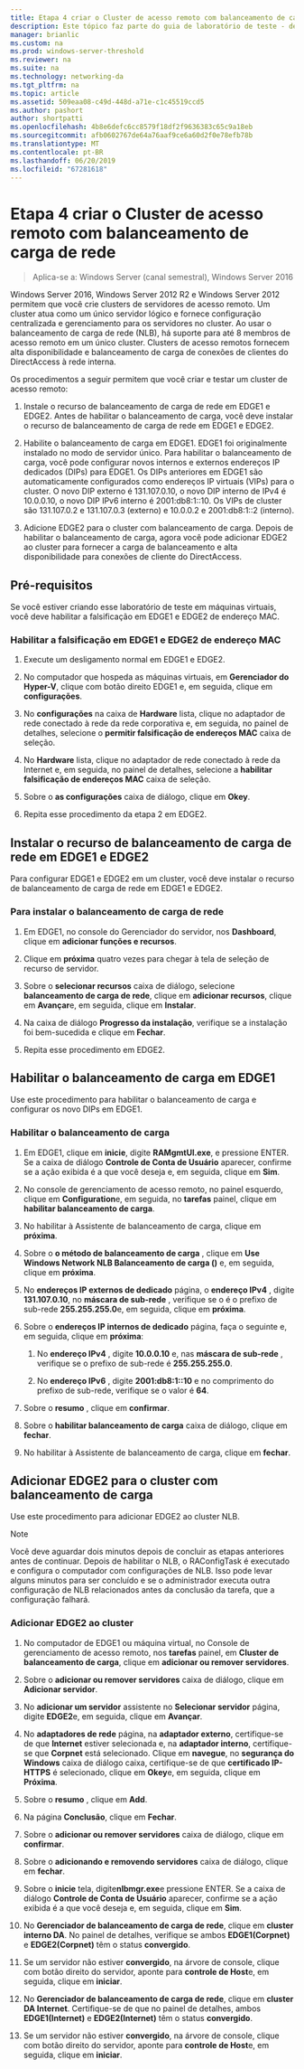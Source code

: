```yaml
---
title: Etapa 4 criar o Cluster de acesso remoto com balanceamento de carga de rede
description: Este tópico faz parte do guia de laboratório de teste - demonstração do DirectAccess em um Cluster com Windows NLB para o Windows Server 2016
manager: brianlic
ms.custom: na
ms.prod: windows-server-threshold
ms.reviewer: na
ms.suite: na
ms.technology: networking-da
ms.tgt_pltfrm: na
ms.topic: article
ms.assetid: 509eaa08-c49d-448d-a71e-c1c45519ccd5
ms.author: pashort
author: shortpatti
ms.openlocfilehash: 4b8e6defc6cc8579f18df2f9636383c65c9a18eb
ms.sourcegitcommit: afb0602767de64a76aaf9ce6a60d2f0e78efb78b
ms.translationtype: MT
ms.contentlocale: pt-BR
ms.lasthandoff: 06/20/2019
ms.locfileid: "67281618"
---
```

# <a name="step-4-create-the-network-load-balanced-remote-access-cluster"></a>Etapa 4 criar o Cluster de acesso remoto com balanceamento de carga de rede

>Aplica-se a: Windows Server (canal semestral), Windows Server 2016

 Windows Server 2016, Windows Server 2012 R2 e Windows Server 2012 permitem que você crie clusters de servidores de acesso remoto. Um cluster atua como um único servidor lógico e fornece configuração centralizada e gerenciamento para os servidores no cluster. Ao usar o balanceamento de carga de rede (NLB), há suporte para até 8 membros de acesso remoto em um único cluster. Clusters de acesso remotos fornecem alta disponibilidade e balanceamento de carga de conexões de clientes do DirectAccess à rede interna.  
  
Os procedimentos a seguir permitem que você criar e testar um cluster de acesso remoto:  
  
1. Instale o recurso de balanceamento de carga de rede em EDGE1 e EDGE2. Antes de habilitar o balanceamento de carga, você deve instalar o recurso de balanceamento de carga de rede em EDGE1 e EDGE2.
  
2. Habilite o balanceamento de carga em EDGE1. EDGE1 foi originalmente instalado no modo de servidor único. Para habilitar o balanceamento de carga, você pode configurar novos internos e externos endereços IP dedicados (DIPs) para EDGE1. Os DIPs anteriores em EDGE1 são automaticamente configurados como endereços IP virtuais (VIPs) para o cluster. O novo DIP externo é 131.107.0.10, o novo DIP interno de IPv4 é 10.0.0.10, o novo DIP IPv6 interno é 2001:db8:1::10. Os VIPs de cluster são 131.107.0.2 e 131.107.0.3 (externo) e 10.0.0.2 e 2001:db8:1::2 (interno).
  
3. Adicione EDGE2 para o cluster com balanceamento de carga. Depois de habilitar o balanceamento de carga, agora você pode adicionar EDGE2 ao cluster para fornecer a carga de balanceamento e alta disponibilidade para conexões de cliente do DirectAccess.

## <a name="prerequisites"></a>Pré-requisitos

Se você estiver criando esse laboratório de teste em máquinas virtuais, você deve habilitar a falsificação em EDGE1 e EDGE2 de endereço MAC.  
  
### <a name="enable-mac-address-spoofing-on-edge1-and-edge2"></a>Habilitar a falsificação em EDGE1 e EDGE2 de endereço MAC  
  
1.  Execute um desligamento normal em EDGE1 e EDGE2.  
  
2.  No computador que hospeda as máquinas virtuais, em **Gerenciador do Hyper-V**, clique com botão direito EDGE1 e, em seguida, clique em **configurações**.  
  
3.  No **configurações** na caixa de **Hardware** lista, clique no adaptador de rede conectado à rede da rede corporativa e, em seguida, no painel de detalhes, selecione o **permitir falsificação de endereços MAC**  caixa de seleção.  
  
4.  No **Hardware** lista, clique no adaptador de rede conectado à rede da Internet e, em seguida, no painel de detalhes, selecione a **habilitar falsificação de endereços MAC** caixa de seleção.  
  
5.  Sobre o **as configurações** caixa de diálogo, clique em **Okey**.  
  
6.  Repita esse procedimento da etapa 2 em EDGE2.  
  
## <a name="install-the-network-load-balancing-feature-on-edge1-and-edge2"></a>Instalar o recurso de balanceamento de carga de rede em EDGE1 e EDGE2  
Para configurar EDGE1 e EDGE2 em um cluster, você deve instalar o recurso de balanceamento de carga de rede em EDGE1 e EDGE2.  
  
### <a name="to-install-network-load-balancing"></a>Para instalar o balanceamento de carga de rede  
  
1.  Em EDGE1, no console do Gerenciador do servidor, nos **Dashboard**, clique em **adicionar funções e recursos**.  
  
2.  Clique em **próxima** quatro vezes para chegar à tela de seleção de recurso de servidor.  
  
3.  Sobre o **selecionar recursos** caixa de diálogo, selecione **balanceamento de carga de rede**, clique em **adicionar recursos**, clique em **Avançar**e, em seguida, clique em **Instalar**.  
  
4.  Na caixa de diálogo **Progresso da instalação**, verifique se a instalação foi bem-sucedida e clique em **Fechar**.  
  
5.  Repita esse procedimento em EDGE2.  
  
## <a name="enable-load-balancing-on-edge1"></a>Habilitar o balanceamento de carga em EDGE1  
Use este procedimento para habilitar o balanceamento de carga e configurar os novo DIPs em EDGE1.  
  
### <a name="enable-load-balancing"></a>Habilitar o balanceamento de carga  
  
1.  Em EDGE1, clique em **inicie**, digite **RAMgmtUI.exe**, e pressione ENTER. Se a caixa de diálogo **Controle de Conta de Usuário** aparecer, confirme se a ação exibida é a que você deseja e, em seguida, clique em **Sim**.  
  
2.  No console de gerenciamento de acesso remoto, no painel esquerdo, clique em **Configuration**e, em seguida, no **tarefas** painel, clique em **habilitar balanceamento de carga**.  
  
3.  No habilitar à Assistente de balanceamento de carga, clique em **próxima**.  
  
4.  Sobre o **o método de balanceamento de carga** , clique em **Use Windows Network NLB Balanceamento de carga ()** e, em seguida, clique em **próxima**.  
  
5.  No **endereços IP externos de dedicado** página, o **endereço IPv4** , digite **131.107.0.10**, no **máscara de sub-rede** , verifique se o é o prefixo de sub-rede **255.255.255.0**e, em seguida, clique em **próxima**.  
  
6.  Sobre o **endereços IP internos de dedicado** página, faça o seguinte e, em seguida, clique em **próxima**:  
  
    1.  No **endereço IPv4** , digite **10.0.0.10** e, nas **máscara de sub-rede** , verifique se o prefixo de sub-rede é **255.255.255.0**.  
  
    2.  No **endereço IPv6** , digite **2001:db8:1::10** e no comprimento do prefixo de sub-rede, verifique se o valor é **64**.  
  
7.  Sobre o **resumo** , clique em **confirmar**.  
  
8.  Sobre o **habilitar balanceamento de carga** caixa de diálogo, clique em **fechar**.  
  
9. No habilitar à Assistente de balanceamento de carga, clique em **fechar**.  
  
## <a name="add-edge2-to-the-load-balanced-cluster"></a>Adicionar EDGE2 para o cluster com balanceamento de carga  
Use este procedimento para adicionar EDGE2 ao cluster NLB.  
  
> [!NOTE]  
> Você deve aguardar dois minutos depois de concluir as etapas anteriores antes de continuar. Depois de habilitar o NLB, o RAConfigTask é executado e configura o computador com configurações de NLB. Isso pode levar alguns minutos para ser concluído e se o administrador executa outra configuração de NLB relacionados antes da conclusão da tarefa, que a configuração falhará.  
  
### <a name="add-edge2-to-the-cluster"></a>Adicionar EDGE2 ao cluster  
  
1.  No computador de EDGE1 ou máquina virtual, no Console de gerenciamento de acesso remoto, nos **tarefas** painel, em **Cluster de balanceamento de carga**, clique em **adicionar ou remover servidores**.  
  
2.  Sobre o **adicionar ou remover servidores** caixa de diálogo, clique em **Adicionar servidor**.  
  
3.  No **adicionar um servidor** assistente no **Selecionar servidor** página, digite **EDGE2**e, em seguida, clique em **Avançar**.  
  
4.  No **adaptadores de rede** página, na **adaptador externo**, certifique-se de que **Internet** estiver selecionada e, na **adaptador interno**, certifique-se que **Corpnet** está selecionado. Clique em **navegue**, no **segurança do Windows** caixa de diálogo caixa, certifique-se de que **certificado IP-HTTPS** é selecionado, clique em **Okey**e, em seguida, clique em **Próxima**.  
  
5.  Sobre o **resumo** , clique em **Add**.  
  
6.  Na página **Conclusão**, clique em **Fechar**.  
  
7.  Sobre o **adicionar ou remover servidores** caixa de diálogo, clique em **confirmar**.  
  
8.  Sobre o **adicionando e removendo servidores** caixa de diálogo, clique em **fechar**.  
  
9. Sobre o **inicie** tela, digite**nlbmgr.exe**e pressione ENTER. Se a caixa de diálogo **Controle de Conta de Usuário** aparecer, confirme se a ação exibida é a que você deseja e, em seguida, clique em **Sim**.  
  
10. No **Gerenciador de balanceamento de carga de rede**, clique em **cluster interno DA**. No painel de detalhes, verifique se ambos **EDGE1(Corpnet)** e **EDGE2(Corpnet)** têm o status **convergido**.  
  
11. Se um servidor não estiver **convergido**, na árvore de console, clique com botão direito do servidor, aponte para **controle de Host**e, em seguida, clique em **iniciar**.  
  
12. No **Gerenciador de balanceamento de carga de rede**, clique em **cluster DA Internet**. Certifique-se de que no painel de detalhes, ambos **EDGE1(Internet)** e **EDGE2(Internet)** têm o status **convergido**.  
  
13. Se um servidor não estiver **convergido**, na árvore de console, clique com botão direito do servidor, aponte para **controle de Host**e, em seguida, clique em **iniciar**.
